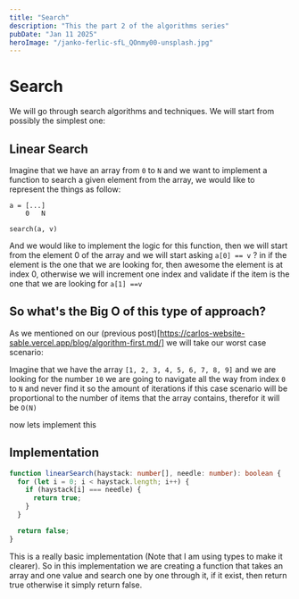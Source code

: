 ```yaml
---
title: "Search"
description: "This the part 2 of the algorithms series"
pubDate: "Jan 11 2025"
heroImage: "/janko-ferlic-sfL_QOnmy00-unsplash.jpg"
---
```


# Search

We will go through search algorithms and techniques. We will start from possibly the simplest one:

## Linear Search

Imagine that we have an array from `0` to `N` and we want to implement a function to search a given element from the array, we would like to represent the things as follow:

```
a = [...]
    0   N

search(a, v)
```

And we would like to implement the logic for this function, then we will start from the element 0 of the array and we will start asking
`a[0] == v` ? in if the element is the one that we are looking for, then awesome the element is at index 0, otherwise we will increment one index and validate if the item is the one that we are looking for `a[1] ==v`

## So what's the Big O of this type of approach?

As we mentioned on our (previous post)[https://carlos-website-sable.vercel.app/blog/algorithm-first.md/] we will take our worst case scenario:

Imagine that we have the array `[1, 2, 3, 4, 5, 6, 7, 8, 9]` and we are looking for the number `10` we are going to navigate all the way from index `0` to `N` and never find it so the amount of iterations if this case scenario will be proportional to the number of items that the array contains, therefor it will be `O(N)`

now lets implement this

## Implementation

```ts
function linearSearch(haystack: number[], needle: number): boolean {
  for (let i = 0; i < haystack.length; i++) {
    if (haystack[i] === needle) {
      return true;
    }
  }

  return false;
}
```

This is a really basic implementation (Note that I am using types to make it clearer). So in this implementation we are creating a function that takes an array and one value and search one by one through it, if it exist, then return true otherwise it simply return false.
